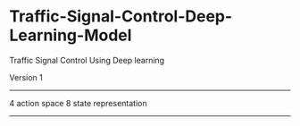 # Traffic-Signal-Control-Deep-Learning-Model
Traffic Signal Control Using Deep learning

Version 1
_________

4 action space
8 state representation
_________


